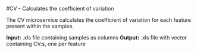 #CV - Calculates the coefficient of variation

The CV microservice calculates the coefficient of variation for each feature present within the samples.

**Input:** .xls file containing samples as columns
**Output:** .xls file with vector containing CV:s, one per feature
